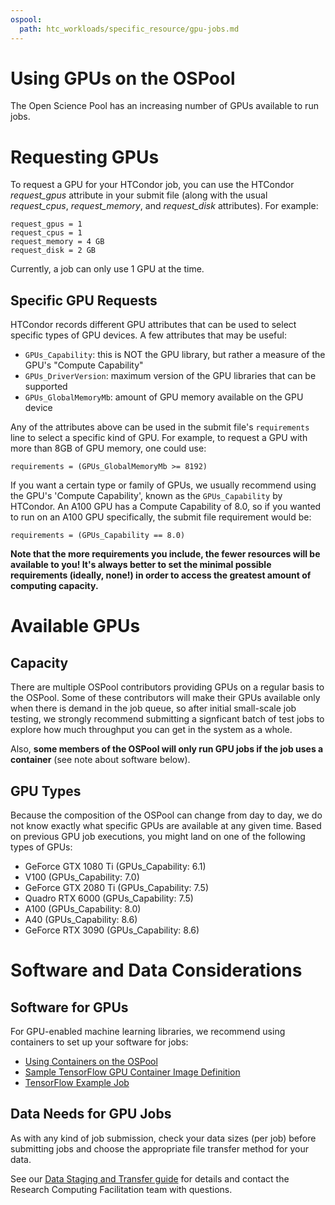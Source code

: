 ```yaml
---
ospool:
  path: htc_workloads/specific_resource/gpu-jobs.md
---
```


Using GPUs on the OSPool 
====================================



The Open Science Pool has an increasing number of GPUs available to 
run jobs. 

# Requesting GPUs

To request a GPU for your HTCondor job, you can use the 
HTCondor *request_gpus* attribute in your submit file (along 
with the usual *request_cpus*, *request_memory*, and *request_disk*
attributes). For example:

    request_gpus = 1
    request_cpus = 1
    request_memory = 4 GB
    request_disk = 2 GB

Currently, a job can only use 1 GPU at the time.

## Specific GPU Requests

HTCondor records different GPU attributes that can be used to select 
specific types of GPU devices. A few attributes that may be useful: 

* `GPUs_Capability`: this is NOT the GPU library, but rather a measure of the GPU's "Compute Capability"
* `GPUs_DriverVersion`: maximum version of the GPU libraries that can be supported
* `GPUs_GlobalMemoryMb`: amount of GPU memory available on the GPU device

Any of the attributes above can be used in the submit file's `requirements` line to 
select a specific kind of GPU. For 
example, to request a GPU with more than 8GB of GPU memory, one could use: 

    requirements = (GPUs_GlobalMemoryMb >= 8192)
    
If you want a certain type or family of GPUs, we usually recommend using the GPU's 
'Compute Capability', known as the `GPUs_Capability` by HTCondor. An A100 GPU has a 
Compute Capability of 8.0, so if you wanted to run on an A100 GPU specifically, 
the submit file requirement would be: 

    requirements = (GPUs_Capability == 8.0)

**Note that the more requirements you include, the fewer resources will be available 
to you! It's always better to set the minimal possible requirements (ideally, none!) 
in order to access the greatest amount of computing capacity.**

# Available GPUs

## Capacity

There are multiple OSPool contributors providing GPUs on a regular basis to the OSPool. 
Some of these contributors will make their GPUs available only when there is demand 
in the job queue, so after initial small-scale job testing, we strongly recommend 
submitting a signficant batch of test jobs to explore 
how much throughput you can get in the system as a whole. 

Also, **some members of the OSPool will only run GPU jobs if the job 
uses a container** (see note about software below). 

## GPU Types

Because the composition of the OSPool can change from day to day, 
we do not know exactly what specific GPUs are
available at any given time. Based on previous GPU job executions, 
you might land on one of the following types of GPUs:

* GeForce GTX 1080 Ti (GPUs\_Capability: 6.1)
* V100 (GPUs\_Capability: 7.0)
* GeForce GTX 2080 Ti (GPUs\_Capability: 7.5)
* Quadro RTX 6000 (GPUs\_Capability: 7.5)
* A100 (GPUs\_Capability: 8.0)
* A40 (GPUs\_Capability: 8.6)
* GeForce RTX 3090 (GPUs\_Capability: 8.6)

# Software and Data Considerations

## Software for GPUs

For GPU-enabled machine learning libraries, we recommend using 
containers to set up your software for jobs: 

  * [Using Containers on the OSPool](../../../htc_workloads/using_software/available-containers-list/)
  * [Sample TensorFlow GPU Container Image Definition](https://github.com/opensciencegrid/osgvo-tensorflow-gpu/blob/master/Dockerfile)
  * [TensorFlow Example Job](../../../software_examples/machine_learning/tutorial-tensorflow-containers/)

## Data Needs for GPU Jobs

As with any kind of job submission, check your data sizes (per job) before submitting 
jobs and choose the appropriate file transfer method for your data. 

See our [Data Staging and Transfer guide](../../../htc_workloads/managing_data/osgconnect-storage/) for
details and contact the Research Computing Facilitation team with questions.
